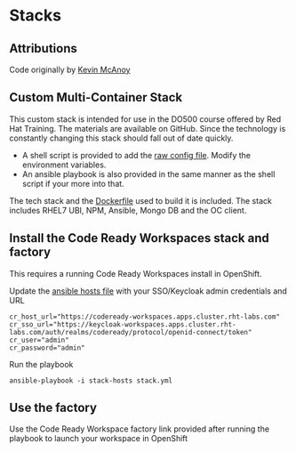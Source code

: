 # Stacks

## Attributions

Code originally by [Kevin McAnoy](https://github.com/mcanoy/ocp-examples/tree/master/codeready-workspaces)

## Custom Multi-Container Stack

This custom stack is intended for use in the DO500 course offered by Red Hat Training. The materials are available on GitHub. Since the technology is constantly changing this stack should fall out of date quickly.

- A shell script is provided to add the [raw config file](do500-raw-config.json). Modify the environment variables.
- An ansible playbook is also provided in the same manner as the shell script if your more into that.

The tech stack and the [Dockerfile](Dockerfile) used to build it is included. The stack includes RHEL7 UBI, NPM, Ansible, Mongo DB and the OC client.

## Install the Code Ready Workspaces stack and factory

This requires a running Code Ready Workspaces install in OpenShift.

Update the [ansible hosts file](roles/stack-hosts) with your SSO/Keycloak admin credentials and URL
```
cr_host_url="https://codeready-workspaces.apps.cluster.rht-labs.com"
cr_sso_url="https://keycloak-workspaces.apps.cluster.rht-labs.com/auth/realms/codeready/protocol/openid-connect/token"
cr_user="admin"
cr_password="admin"
```

Run the playbook
```
ansible-playbook -i stack-hosts stack.yml
```

## Use the factory

Use the Code Ready Workspace factory link provided after running the playbook to launch your workspace in OpenShift